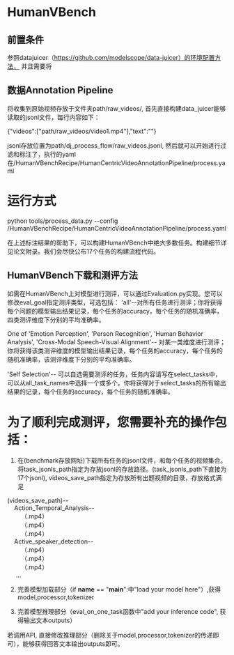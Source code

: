 # HumanVBench

## 前置条件
参照datajuicer（https://github.com/modelscope/data-juicer）的环境配置方法，
并且需要将

## 数据Annotation Pipeline
将收集到原始视频存放于文件夹path/raw_videos/, 首先直接构建data_juicer能够读取的jsonl文件，每行内容如下：

{"videos":["path/raw_videos/video1.mp4"],"text":""}

jsonl存放位置为path/dj_process_flow/raw_videos.jsonl, 然后就可以开始进行过滤和标注了，执行的yaml在/HumanVBenchRecipe/HumanCentricVideoAnnotationPipeline/process.yaml

# 运行方式
python tools/process_data.py --config /HumanVBenchRecipe/HumanCentricVideoAnnotationPipeline/process.yaml


在上述标注结果的帮助下，可以构建HumanVBench中绝大多数任务。构建细节详见论文附录。我们会尽快公布17个任务的构建流程代码。


## HumanVBench下载和测评方法
如需在HumanVBench上对模型进行测评，可以通过Evaluation.py实现。您可以修改eval_goal指定测评类型，可选包括：
'all'--对所有任务进行测评；你将获得每个问题的模型输出结果记录，每个任务的accuracy，每个任务的随机准确率，四类测评维度下分别的平均准确率。

One of 'Emotion Perception', 'Person Recognition', 'Human Behavior Analysis', 'Cross-Modal Speech-Visual Alignment'-- 对某一类维度进行测评；你将获得该类测评维度的模型输出结果记录，每个任务的accuracy，每个任务的随机准确率，该测评维度下分别的平均准确率。

'Self Selection'-- 可以自选需要测评的任务，任务内容请写在select_tasks中，可以从all_task_names中选择一个或多个。你将获得对于select_tasks的所有输出结果的记录，每个任务的accuracy，每个任务的随机准确率。


# 为了顺利完成测评，您需要补充的操作包括：
1. 在(benchmark存放网址)下载所有任务的jsonl文件，和每个任务的视频集合。将task_jsonls_path指定为存放jsonl的存放路径。(task_jsonls_path下直接为17个jsonl), videos_save_path指定为存放所有出题视频的目录，存放格式满足

(videos_save_path)--  
&nbsp;&nbsp;&nbsp;&nbsp;Action_Temporal_Analysis--  
&nbsp;&nbsp;&nbsp;&nbsp;&nbsp;&nbsp;&nbsp;&nbsp;（.mp4）  
&nbsp;&nbsp;&nbsp;&nbsp;&nbsp;&nbsp;&nbsp;&nbsp;（.mp4）  
&nbsp;&nbsp;&nbsp;&nbsp;&nbsp;&nbsp;&nbsp;&nbsp;（.mp4）  
&nbsp;&nbsp;&nbsp;&nbsp;Active_speaker_detection--  
&nbsp;&nbsp;&nbsp;&nbsp;&nbsp;&nbsp;&nbsp;&nbsp;（.mp4）  
&nbsp;&nbsp;&nbsp;&nbsp;&nbsp;&nbsp;&nbsp;&nbsp;（.mp4）  
&nbsp;&nbsp;&nbsp;&nbsp;&nbsp;&nbsp;&nbsp;&nbsp;（.mp4）  
&nbsp;&nbsp;&nbsp;&nbsp; ...  

2. 完善模型加载部分（if __name__ == "__main__":中"load your model here"）,获得 model,processor,tokenizer

3. 完善模型推理部分（eval_on_one_task函数中"add your inference code", 获得输出文本outputs）

若调用API, 直接修改推理部分（删除关于model,processor,tokenizer的传递即可），能够获得回答文本输出outputs即可。
